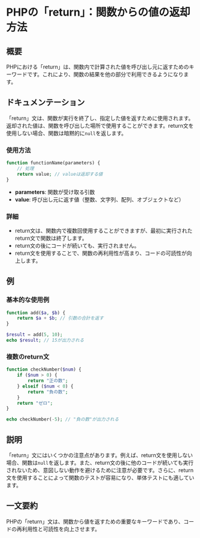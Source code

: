 <!--
Meta Description: # PHPの「return」：関数からの値の返却方法 ## 概要 PHPにおける「return」は、関数内で計算された値を呼び出し元に返すためのキーワードです。これにより、関数の結果を他の部分で利用できるようになります。 ## ドキュメンテーション 「return」文は、関数が実行を終了し、指定した...
Meta Keywords: return, php, function, num, phpの
-->

# PHPの「return」：関数からの値の返却方法

## 概要
PHPにおける「return」は、関数内で計算された値を呼び出し元に返すためのキーワードです。これにより、関数の結果を他の部分で利用できるようになります。

## ドキュメンテーション
「return」文は、関数が実行を終了し、指定した値を返すために使用されます。返却された値は、関数を呼び出した場所で使用することができます。return文を使用しない場合、関数は暗黙的に`null`を返します。

### 使用方法
```php
function functionName(parameters) {
    // 処理
    return value; // valueは返却する値
}
```
- **parameters**: 関数が受け取る引数
- **value**: 呼び出し元に返す値（整数、文字列、配列、オブジェクトなど）

### 詳細
- return文は、関数内で複数回使用することができますが、最初に実行されたreturn文で関数は終了します。
- return文の後にコードが続いても、実行されません。
- return文を使用することで、関数の再利用性が高まり、コードの可読性が向上します。

## 例
### 基本的な使用例
```php
function add($a, $b) {
    return $a + $b; // 引数の合計を返す
}

$result = add(5, 10);
echo $result; // 15が出力される
```

### 複数のreturn文
```php
function checkNumber($num) {
    if ($num > 0) {
        return "正の数";
    } elseif ($num < 0) {
        return "負の数";
    }
    return "ゼロ";
}

echo checkNumber(-5); // "負の数"が出力される
```

## 説明
「return」文にはいくつかの注意点があります。例えば、return文を使用しない場合、関数は`null`を返します。また、return文の後に他のコードが続いても実行されないため、意図しない動作を避けるために注意が必要です。さらに、return文を使用することによって関数のテストが容易になり、単体テストにも適しています。

## 一文要約
PHPの「return」文は、関数から値を返すための重要なキーワードであり、コードの再利用性と可読性を向上させます。